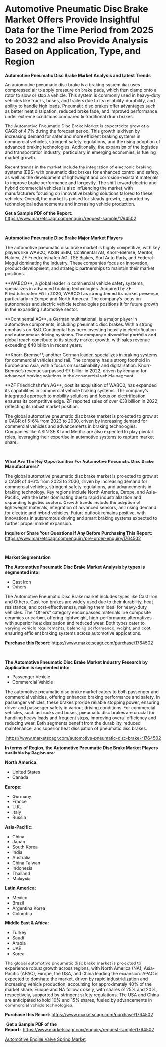 <p><h1>Automotive Pneumatic Disc Brake Market Offers Provide Insightful Data for the Time Period from 2025 to 2032 and also Provide Analysis Based on Application, Type, and Region</h1></p><p><strong>Automotive Pneumatic Disc Brake Market Analysis and Latest Trends</strong></p>
<p><p>An automotive pneumatic disc brake is a braking system that uses compressed air to apply pressure on brake pads, which then clamp onto a rotor to slow or stop a vehicle. This system is commonly used in heavy-duty vehicles like trucks, buses, and trailers due to its reliability, durability, and ability to handle high loads. Pneumatic disc brakes offer advantages such as better heat dissipation, reduced brake fade, and improved performance under extreme conditions compared to traditional drum brakes.</p><p>The Automotive Pneumatic Disc Brake Market is expected to grow at a CAGR of 4.7% during the forecast period. This growth is driven by increasing demand for safer and more efficient braking systems in commercial vehicles, stringent safety regulations, and the rising adoption of advanced braking technologies. Additionally, the expansion of the logistics and transportation industry, particularly in emerging economies, is fueling market growth.</p><p>Recent trends in the market include the integration of electronic braking systems (EBS) with pneumatic disc brakes for enhanced control and safety, as well as the development of lightweight and corrosion-resistant materials to improve brake performance and longevity. The shift toward electric and hybrid commercial vehicles is also influencing the market, with manufacturers focusing on innovative braking solutions tailored to these vehicles. Overall, the market is poised for steady growth, supported by technological advancements and increasing vehicle production.</p></p>
<p><strong>Get a Sample PDF of the Report:&nbsp;</strong> <a href="https://www.marketscagr.com/enquiry/request-sample/1764502?utm_campaign=1789&utm_medium=2&utm_source=Github&utm_content=ia&utm_term=23012025&utm_id=automotive-pneumatic-disc-brake">https://www.marketscagr.com/enquiry/request-sample/1764502</a></p>
<p>&nbsp;</p>
<p><strong>Automotive Pneumatic Disc Brake Major Market Players</strong></p>
<p><p>The automotive pneumatic disc brake market is highly competitive, with key players like WABCO, AISIN SEIKI, Continental AG, Knorr-Bremse, Meritor, Haldex, ZF Friedrichshafen AG, TSE Brakes, Sorl Auto Parts, and Federal-Mogul dominating the industry. These companies focus on innovation, product development, and strategic partnerships to maintain their market positions.</p><p>**WABCO**, a global leader in commercial vehicle safety systems, specializes in advanced braking technologies. Acquired by ZF Friedrichshafen AG in 2020, WABCO has strengthened its market presence, particularly in Europe and North America. The company’s focus on autonomous and electric vehicle technologies positions it for future growth in the expanding automotive sector.</p><p>**Continental AG**, a German multinational, is a major player in automotive components, including pneumatic disc brakes. With a strong emphasis on R&D, Continental has been investing heavily in electrification and autonomous driving systems. The company’s diversified portfolio and global reach contribute to its steady market growth, with sales revenue exceeding €40 billion in recent years.</p><p>**Knorr-Bremse**, another German leader, specializes in braking systems for commercial vehicles and rail. The company has a strong foothold in Europe and Asia, with a focus on sustainability and digitalization. Knorr-Bremse’s revenue surpassed €7 billion in 2022, driven by demand for advanced braking solutions in the commercial vehicle segment.</p><p>**ZF Friedrichshafen AG**, post its acquisition of WABCO, has expanded its capabilities in commercial vehicle braking systems. The company’s integrated approach to mobility solutions and focus on electrification ensures its competitive edge. ZF reported sales of over €38 billion in 2022, reflecting its robust market position.</p><p>The global automotive pneumatic disc brake market is projected to grow at a CAGR of 5-6% from 2023 to 2030, driven by increasing demand for commercial vehicles and advancements in braking technologies. Companies like AISIN SEIKI and Meritor are also expected to play pivotal roles, leveraging their expertise in automotive systems to capture market share.</p></p>
<p>&nbsp;</p>
<p><strong>What Are The Key Opportunities For Automotive Pneumatic Disc Brake Manufacturers?</strong></p>
<p><p>The global automotive pneumatic disc brake market is projected to grow at a CAGR of 4-6% from 2023 to 2030, driven by increasing demand for commercial vehicles, stringent safety regulations, and advancements in braking technology. Key regions include North America, Europe, and Asia-Pacific, with the latter dominating due to rapid industrialization and expanding logistics sectors. Growth trends include the adoption of lightweight materials, integration of advanced sensors, and rising demand for electric and hybrid vehicles. Future outlook remains positive, with innovations in autonomous driving and smart braking systems expected to further propel market expansion.</p></p>
<p><strong>Inquire or Share Your Questions If Any Before Purchasing This Report:</strong> <a href="https://www.marketscagr.com/enquiry/pre-order-enquiry/1764502?utm_campaign=1789&utm_medium=2&utm_source=Github&utm_content=ia&utm_term=23012025&utm_id=automotive-pneumatic-disc-brake">https://www.marketscagr.com/enquiry/pre-order-enquiry/1764502</a></p>
<p>&nbsp;</p>
<p><strong>Market Segmentation</strong></p>
<p><strong>The Automotive Pneumatic Disc Brake Market Analysis by types is segmented into:</strong></p>
<p><ul><li>Cast Iron</li><li>Others</li></ul></p>
<p><p>The Automotive Pneumatic Disc Brake market includes types like Cast Iron and Others. Cast Iron brakes are widely used due to their durability, heat resistance, and cost-effectiveness, making them ideal for heavy-duty vehicles. The "Others" category encompasses materials like composite ceramics or carbon, offering lightweight, high-performance alternatives with superior heat dissipation and reduced wear. Both types cater to varying vehicle requirements, balancing performance, weight, and cost, ensuring efficient braking systems across automotive applications.</p></p>
<p><strong>Purchase this Report:&nbsp;</strong><a href="https://www.marketscagr.com/purchase/1764502?utm_campaign=1789&utm_medium=2&utm_source=Github&utm_content=ia&utm_term=23012025&utm_id=automotive-pneumatic-disc-brake">https://www.marketscagr.com/purchase/1764502</a></p>
<p>&nbsp;</p>
<p><strong>The Automotive Pneumatic Disc Brake Market Industry Research by Application is segmented into:</strong></p>
<p><ul><li>Passenger Vehicle</li><li>Commercial Vehicle</li></ul></p>
<p><p>The automotive pneumatic disc brake market caters to both passenger and commercial vehicles, offering enhanced braking performance and safety. In passenger vehicles, these brakes provide reliable stopping power, ensuring driver and passenger safety in various driving conditions. For commercial vehicles, such as trucks and buses, pneumatic disc brakes are crucial for handling heavy loads and frequent stops, improving overall efficiency and reducing wear. Both segments benefit from the durability, reduced maintenance, and superior heat dissipation of pneumatic disc brakes.</p></p>
<p><a href="https://www.marketscagr.com/automotive-pneumatic-disc-brake-r1764502?utm_campaign=1789&utm_medium=2&utm_source=Github&utm_content=ia&utm_term=23012025&utm_id=automotive-pneumatic-disc-brake">&nbsp;https://www.marketscagr.com/automotive-pneumatic-disc-brake-r1764502</a></p>
<p><strong>In terms of Region, the Automotive Pneumatic Disc Brake Market Players available by Region are:</strong></p>
<p>
    <p> <strong> North America: </strong>
        <ul>
            <li>United States</li>
            <li>Canada</li>
        </ul>
        </p> 
    <p> <strong> Europe: </strong>
        <ul>
            <li>Germany</li>
            <li>France</li>
            <li>U.K.</li>
            <li>Italy</li>
            <li>Russia</li>
        </ul>
        </p> 
    <p> <strong> Asia-Pacific: </strong>
        <ul>
            <li>China</li>
            <li>Japan</li>
            <li>South Korea</li>
            <li>India</li>
            <li>Australia</li>
            <li>China Taiwan</li>
            <li>Indonesia</li>
            <li>Thailand</li>
            <li>Malaysia</li>
        </ul>
        </p> 
    <p> <strong> Latin America: </strong>
        <ul>
            <li>Mexico</li>
            <li>Brazil</li>
            <li>Argentina Korea</li>
            <li>Colombia</li>
        </ul>
        </p> 
    <p> <strong> Middle East & Africa: </strong>
        <ul>
            <li>Turkey</li>
            <li>Saudi</li>
            <li>Arabia</li>
            <li>UAE</li>
            <li>Korea</li>
        </ul>
    </p>
    </p>
<p><p>The global automotive pneumatic disc brake market is projected to experience robust growth across regions, with North America (NA), Asia-Pacific (APAC), Europe, the USA, and China leading the expansion. APAC is expected to dominate the market, driven by rapid industrialization and increasing vehicle production, accounting for approximately 40% of the market share. Europe and NA follow closely, with shares of 25% and 20%, respectively, supported by stringent safety regulations. The USA and China are anticipated to hold 10% and 15% shares, fueled by advancements in commercial vehicle technologies.</p></p>
<p><strong>Purchase this Report: </strong><a href="https://www.marketscagr.com/purchase/1764502?utm_campaign=1789&utm_medium=2&utm_source=Github&utm_content=ia&utm_term=23012025&utm_id=automotive-pneumatic-disc-brake">https://www.marketscagr.com/purchase/1764502</a></p>
<p>&nbsp;<strong>Get a Sample PDF of the Report:&nbsp;&nbsp;</strong><a href="https://www.marketscagr.com/enquiry/request-sample/1764502?utm_campaign=1789&utm_medium=2&utm_source=Github&utm_content=ia&utm_term=23012025&utm_id=automotive-pneumatic-disc-brake">https://www.marketscagr.com/enquiry/request-sample/1764502</a></p>
<p><strong></strong></p>
<p><p><a href="https://github.com/mookiesville/Market-Research-Report-List-1/blob/main/automotive-engine-valve-spring-market.md?utm_campaign=1789&utm_medium=2&utm_source=Github&utm_content=ia&utm_term=23012025&utm_id=automotive-pneumatic-disc-brake">Automotive Engine Valve Spring Market</a></p></p>
